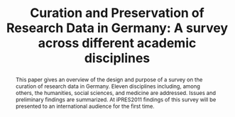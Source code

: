 ---
abstract: This paper gives an overview of the design and purpose of a survey on the
  curation of research data in Germany. Eleven disciplines including, among others,
  the humanities, social sciences, and medicine are addressed. Issues and preliminary
  findings are summarized. At iPRES2011 findings of this survey will be presented
  to an international audience for the first time.
creators:
- Osswald, Achim
- Strathmann, Stefan
- Neuroth, Heike
date: null
document_url: https://services.phaidra.univie.ac.at/api/object/o:294273/download
grand_parent: iPRES
institutions: []
keywords:
- singapore
- digital curation of research data
- metadata
- cooperative structures
- research archives
- cost and funding
- training
- perspectives and visions
- scientific communities
- survey
- germany
landing_page_url: https://phaidra.univie.ac.at/o:294273
language: eng
layout: publication
license: CC BY-SA 3.0 AT
notes_url: null
parent: iPRES 2011
publication_type: paper
size: 474209
slides_url: null
source_name: iPRES
title: 'Curation and Preservation of Research Data in Germany: A survey across different
  academic disciplines'
year: 2011
---